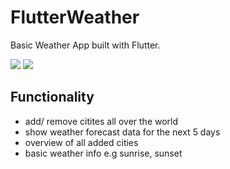 # FlutterWeather

Basic Weather App built with Flutter.

![](https://imgur.com/6vGahuJ)
![](https://imgur.com/zhWdiYt)

## Functionality
- add/ remove citites all over the world
- show weather forecast data for the next 5 days
- overview of all added cities
- basic weather info e.g sunrise, sunset
